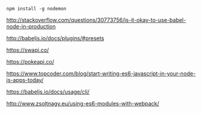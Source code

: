 ```
npm install -g nodemon
```

http://stackoverflow.com/questions/30773756/is-it-okay-to-use-babel-node-in-production

http://babeljs.io/docs/plugins/#presets

https://swapi.co/

https://pokeapi.co/

https://www.topcoder.com/blog/start-writing-es6-javascript-in-your-node-js-apps-today/

https://babeljs.io/docs/usage/cli/

http://www.zsoltnagy.eu/using-es6-modules-with-webpack/

